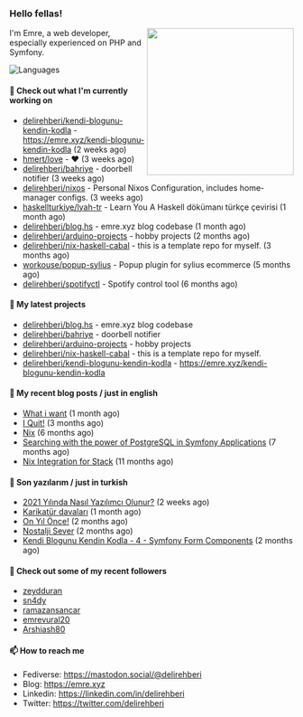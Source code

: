 <h3>Hello fellas!</h3>
 

<img align="right" src="https://media.giphy.com/media/ZE6HYckyroMWwSp11C/giphy-downsized.gif" width="260">

I'm Emre, a web developer, especially experienced on PHP and Symfony.

![Languages](https://github-readme-stats.vercel.app/api/top-langs/?username=delirehberi&layout=compact)

#### 👷 Check out what I'm currently working on

- [delirehberi/kendi-blogunu-kendin-kodla](https://github.com/delirehberi/kendi-blogunu-kendin-kodla) - https://emre.xyz/kendi-blogunu-kendin-kodla (2 weeks ago)
- [hmert/love](https://github.com/hmert/love) - :heart: (3 weeks ago)
- [delirehberi/bahriye](https://github.com/delirehberi/bahriye) - doorbell notifier (3 weeks ago)
- [delirehberi/nixos](https://github.com/delirehberi/nixos) - Personal Nixos Configuration, includes home-manager configs. (3 weeks ago)
- [haskellturkiye/lyah-tr](https://github.com/haskellturkiye/lyah-tr) - Learn You A Haskell dökümanı türkçe çevirisi (1 month ago)
- [delirehberi/blog.hs](https://github.com/delirehberi/blog.hs) - emre.xyz blog codebase  (1 month ago)
- [delirehberi/arduino-projects](https://github.com/delirehberi/arduino-projects) - hobby projects (2 months ago)
- [delirehberi/nix-haskell-cabal](https://github.com/delirehberi/nix-haskell-cabal) - this is a template repo for myself. (3 months ago)
- [workouse/popup-sylius](https://github.com/workouse/popup-sylius) - Popup plugin for sylius ecommerce (5 months ago)
- [delirehberi/spotifyctl](https://github.com/delirehberi/spotifyctl) - Spotify control tool (6 months ago)

#### 🌱 My latest projects

- [delirehberi/blog.hs](https://github.com/delirehberi/blog.hs) - emre.xyz blog codebase 
- [delirehberi/bahriye](https://github.com/delirehberi/bahriye) - doorbell notifier
- [delirehberi/arduino-projects](https://github.com/delirehberi/arduino-projects) - hobby projects
- [delirehberi/nix-haskell-cabal](https://github.com/delirehberi/nix-haskell-cabal) - this is a template repo for myself.
- [delirehberi/kendi-blogunu-kendin-kodla](https://github.com/delirehberi/kendi-blogunu-kendin-kodla) - https://emre.xyz/kendi-blogunu-kendin-kodla

#### 📜 My recent blog posts / just in english

- [What i want](https://emre.xyz/what-i-want) (1 month ago)
- [I Quit!](https://emre.xyz/i-quit) (3 months ago)
- [Nix](https://emre.xyz/nix) (6 months ago)
- [Searching with the power of PostgreSQL in Symfony Applications](https://emre.xyz/searching-with-the-power-of-postgresql-in-symfony-applications) (7 months ago)
- [Nix Integration for Stack](https://emre.xyz/nix-integration-for-stack) (11 months ago)

#### 📜 Son yazılarım / just in turkish

- [2021 Yılında Nasıl Yazılımcı Olunur?](https://emre.xyz/2021-yilinda-nasil-yazilimci-olunur) (2 weeks ago)
- [Karikatür davaları](https://emre.xyz/karikatur-davalari) (1 month ago)
- [On Yıl Önce!](https://emre.xyz/on-yil-once) (2 months ago)
- [Nostalji Sever](https://emre.xyz/nostalji-sever) (2 months ago)
- [Kendi Blogunu Kendin Kodla - 4 - Symfony Form Components](https://emre.xyz/kendi-blogunu-kendin-kodla-4-symfony-form-components) (2 months ago)

#### 👯 Check out some of my recent followers

- [zeydduran](https://github.com/zeydduran)
- [sn4dy](https://github.com/sn4dy)
- [ramazansancar](https://github.com/ramazansancar)
- [emrevural20](https://github.com/emrevural20)
- [Arshiash80](https://github.com/Arshiash80)

#### 📫 How to reach me

- Fediverse: https://mastodon.social/@delirehberi
- Blog: https://emre.xyz
- Linkedin: https://linkedin.com/in/delirehberi
- Twitter: https://twitter.com/delirehberi

